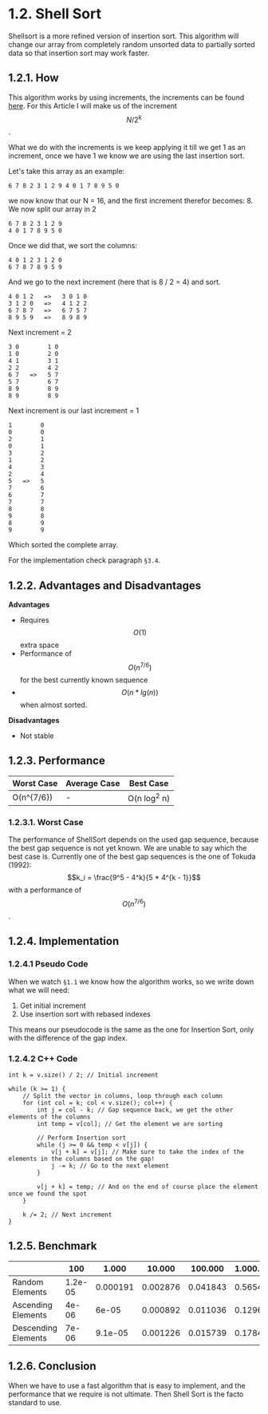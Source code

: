 # 1.2. Shell Sort
Shellsort is a more refined version of insertion sort. This algorithm will change our array from completely random unsorted data to partially sorted data so that insertion sort may work faster.

## 1.2.1. How
This algorithm works by using increments, the increments can be found [here](http://en.wikipedia.org/wiki/Shellsort). For this Article I will make us of the increment $$N/2^k$$.

What we do with the increments is we keep applying it till we get 1 as an increment, once we have 1 we know we are using the last insertion sort.

Let's take this array as an example:

	6 7 8 2 3 1 2 9 4 0 1 7 8 9 5 0

we now know that our N = 16, and the first increment therefor becomes: 8. We now split our array in 2

	6 7 8 2 3 1 2 9
	4 0 1 7 8 9 5 0

Once we did that, we sort the columns:

	4 0 1 2 3 1 2 0
	6 7 8 7 8 9 5 9

And we go to the next increment (here that is 8 / 2 = 4) and sort.

	4 0 1 2   =>   3 0 1 0
	3 1 2 0   =>   4 1 2 2
	6 7 8 7   =>   6 7 5 7
	8 9 5 9   =>   8 9 8 9


Next increment = 2

	3 0        1 0
	1 0        2 0
	4 1        3 1
	2 2        4 2
	6 7   =>   5 7
	5 7        6 7
	8 9        8 9
	8 9        8 9

Next increment is our last increment = 1

	1        0
	0        0
	2        1
	0        1
	3        2
	1        2
	4        3
	2        4
	5   =>   5
	7        6
	6        7
	7        7
	8        8
	9        8
	8        9
	9        9

Which sorted the complete array.

For the implementation check paragraph `§3.4`.

## 1.2.2. Advantages and Disadvantages

**Advantages**
- Requires $$O(1)$$ extra space
- Performance of $$O(n^{7/6})$$ for the best currently known sequence
- $$O(n * lg(n))$$ when almost sorted.

**Disadvantages**
- Not stable

## 1.2.3. Performance
|Worst Case|Average Case|Best Case|
|-|-|-|
|O(n^{7/6})|-|O(n log<sup>2</sup> n)|

### 1.2.3.1. Worst Case
The performance of ShellSort depends on the used gap sequence, because the best gap sequence is not yet known. We are unable to say which the best case is. Currently one of the best gap sequences is the one of Tokuda (1992): $$k_i = \frac{9^5 - 4^k}{5 * 4^{k - 1}}$$ with a performance of $$O(n^{7/6})$$.

## 1.2.4. Implementation
### 1.2.4.1 Pseudo Code
When we watch `§1.1` we know how the algorithm works, so we write down what we will need:

1. Get initial increment
2. Use insertion sort with rebased indexes

This means our pseudocode is the same as the one for Insertion Sort, only with the difference of the gap index.

### 1.2.4.2 C++ Code

    int k = v.size() / 2; // Initial increment

    while (k >= 1) {
        // Split the vector in columns, loop through each column
        for (int col = k; col < v.size(); col++) {
            int j = col - k; // Gap sequence back, we get the other elements of the columns
            int temp = v[col]; // Get the element we are sorting

            // Perform Insertion sort
            while (j >= 0 && temp < v[j]) {
                v[j + k] = v[j]; // Make sure to take the index of the elements in the columns based on the gap!
                j -= k; // Go to the next element
            }

            v[j + k] = temp; // And on the end of course place the element once we found the spot
        }

        k /= 2; // Next increment
    }

## 1.2.5. Benchmark
|&nbsp;| 100 | 1.000 | 10.000 | 100.000 | 1.000.000
|-|-|-|-|-|-|
|Random Elements|1.2e-05|0.000191|0.002876|0.041843|0.565456
|Ascending Elements|4e-06|6e-05|0.000892|0.011036|0.12966
|Descending Elements|7e-06|9.1e-05|0.001226|0.015739|0.178499

## 1.2.6. Conclusion
When we have to use a fast algorithm that is easy to implement, and the performance that we require is not ultimate. Then Shell Sort is the facto standard to use.

